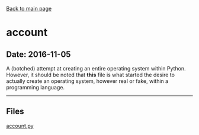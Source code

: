 [Back to main page](/)

# account

## Date: 2016-11-05

A (botched) attempt at creating an entire operating system within Python.
However, it should be noted that **this** file is what started the desire to actually create an operating system, however real or fake, within a programming language.

-----

## Files

[account.py](account.py)